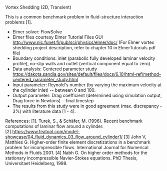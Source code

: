 Vortex Shedding (2D, Transient)

This is a common benchmark problem in fluid-structure interaction problems [1]. 


 - Elmer solver: FlowSolve
 - Elmer files courtesy Elmer Tutorial Files GUI
   http://www.nic.funet.fi/pub/sci/physics/elmer/doc/   (For Elmer vortex shedding project description, refer to chapter 10 in ElmerTutorials.pdf file)
 - Boundary conditions: inlet (parabolic fully developed laminar velocity profile), no-slip walls and outlet (vertical component equal to zero). 
 - Data analysis: Centered parameter study
   https://dakota.sandia.gov/sites/default/files/docs/6.10/html-ref/method-centered_parameter_study.html
 - Input parameter: Reynold's number (by varying the maximum velocity at the cylinder inlet) -- between 0 and 100.
 - Output parameter: Drag coefficient (determined using simulation output, Drag force in Newtons) --final timestep
 - The results from this study were in good agreement (max. discrepancy - 3%) with literature data [1 - 4].


References:
[1]. Turek, S., & Schäfer, M. (1996). Recent benchmark computations of laminar flow around a cylinder.
[2].https://www.featool.com/model-showcase/04_fluid_dynamics_03_flow_around_cylinder1/
[3] John V, Matthies G. Higher-order finite element discretizations in a benchmark problem for incompressible flows. International Journal for Numerical Methods in Fluids 2001.
[4] Nabh G. On higher order methods for the stationary incompressible Navier-Stokes equations. PhD Thesis, Universitaet Heidelberg, 1998.


